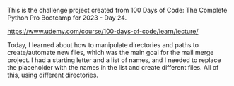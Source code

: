 This is the challenge project created from 100 Days of Code: The Complete Python Pro Bootcamp for 2023 - Day 24.

https://www.udemy.com/course/100-days-of-code/learn/lecture/

Today, I learned about how to manipulate directories and paths to create/automate new files, which was the main goal for the mail merge project.
I had a starting letter and a list of names, and I needed to replace the placeholder with the names in the list and create different files.
All of this, using different directories.
